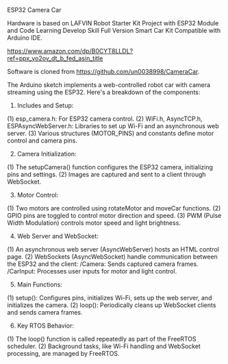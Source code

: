 ESP32 Camera Car

Hardware is based on LAFVIN Robot Starter Kit Project with ESP32 Module and Code Learning Develop Skill Full Version Smart Car Kit Compatible with Arduino IDE.

https://www.amazon.com/dp/B0CYT8LLDL?ref=ppx_yo2ov_dt_b_fed_asin_title

Software is cloned from https://github.com/un0038998/CameraCar. 

The Arduino sketch implements a web-controlled robot car with camera streaming using the ESP32. Here's a breakdown of the components:

1. Includes and Setup:

(1) esp_camera.h: For ESP32 camera control.
(2) WiFi.h, AsyncTCP.h, ESPAsyncWebServer.h: Libraries to set up Wi-Fi and an asynchronous web server.
(3) Various structures (MOTOR_PINS) and constants define motor control and camera pins.

2. Camera Initialization:

(1) The setupCamera() function configures the ESP32 camera, initializing pins and settings.
(2) Images are captured and sent to a client through WebSocket.

3. Motor Control:

(1) Two motors are controlled using rotateMotor and moveCar functions.
(2) GPIO pins are toggled to control motor direction and speed.
(3) PWM (Pulse Width Modulation) controls motor speed and light brightness.

4. Web Server and WebSocket:

(1) An asynchronous web server (AsyncWebServer) hosts an HTML control page.
(2) WebSockets (AsyncWebSocket) handle communication between the ESP32 and the client:
  /Camera: Sends captured camera frames.
  /CarInput: Processes user inputs for motor and light control.

5. Main Functions:

(1) setup(): Configures pins, initializes Wi-Fi, sets up the web server, and initializes the camera.
(2) loop(): Periodically cleans up WebSocket clients and sends camera frames.

6. Key RTOS Behavior:

(1) The loop() function is called repeatedly as part of the FreeRTOS scheduler.
(2) Background tasks, like Wi-Fi handling and WebSocket processing, are managed by FreeRTOS.

